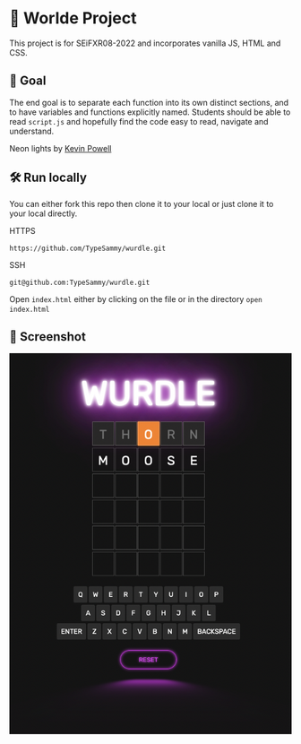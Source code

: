 # 🌈 Worlde Project

This project is for SEiFXR08-2022 and incorporates vanilla JS, HTML and CSS.

## 🌟 Goal

The end goal is to separate each function into its own distinct sections, and to have variables and functions explicitly named. Students should be able to read `script.js` and hopefully find the code easy to read, navigate and understand.

Neon lights by [Kevin Powell](https://www.youtube.com/watch?v=6xNcXwC6ikQ)

## 🛠️ Run locally

You can either fork this repo then clone it to your local or just clone it to your local directly.

HTTPS

```
https://github.com/TypeSammy/wurdle.git
```

SSH

```
git@github.com:TypeSammy/wurdle.git
```

Open `index.html` either by clicking on the file or in the directory `open index.html`

## 📸 Screenshot

![](https://github.com/TypeSammy/wurdle/blob/master/wurdle-screenshot.png)
